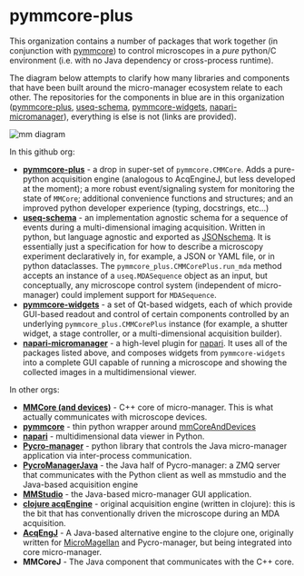 # pymmcore-plus

This organization contains a number of packages that work together (in conjunction with [pymmcore](https://github.com/micro-manager/pymmcore))
to control microscopes in a _pure_ python/C environment (i.e. with no Java dependency or cross-process runtime).

The diagram below attempts to clarify how many libraries and components that have been built around the micro-manager ecosystem relate to each other.  The repositories for the components in blue are in this organization ([pymmcore-plus](https://github.com/pymmcore-plus/pymmcore-plus), [useq-schema](https://github.com/pymmcore-plus/useq-schema), [pymmcore-widgets](https://github.com/pymmcore-plus/pymmcore-widgets), [napari-micromanager](https://github.com/pymmcore-plus/napari-micromanager)), everything is else is not (links are provided).

![mm diagram](https://user-images.githubusercontent.com/1609449/202298083-df92e927-3491-4af3-b21b-ee349568051b.png)


In this github org:
- **[pymmcore-plus](https://github.com/pymmcore-plus/pymmcore-plus)** - a drop in super-set of `pymmcore.CMMCore`. Adds a pure-python acquisition engine (analogous to AcqEngineJ, but less developed at the moment); a more robust event/signaling system for monitoring the state of `MMCore`; additional convenience functions and structures; and an improved python developer experience (typing, docstrings, etc...)
- **[useq-schema](https://github.com/pymmcore-plus/useq-schema)** - an implementation agnostic schema for a sequence of events during a multi-dimensional imaging acquisition.  Written in python, but language agnostic and exported as [JSONschema](https://json-schema.org/). It is essentially just a specification for how to describe a microscopy experiment declaratively in, for example, a JSON or YAML file, or in python dataclasses. The `pymmcore_plus.CMMCorePlus.run_mda` method accepts an instance of a `useq.MDASequence` object as an input, but conceptually, any microscope control system (independent of micro-manager) could implement support for `MDASequence`.
- **[pymmcore-widgets](https://github.com/pymmcore-plus/pymmcore-widgets)** -  a set of Qt-based widgets, each of which provide GUI-based readout and control of certain components controlled by an underlying `pymmcore_plus.CMMCorePlus` instance (for example, a shutter widget, a stage controller, or a multi-dimensional acquisition builder).
- **[napari-micromanager](https://github.com/pymmcore-plus/napari-micromanager)** - a high-level plugin for [napari](https://github.com/napari/napari). It uses all of the packages listed above, and composes widgets from `pymmcore-widgets` into a complete GUI capable of running a microscope and showing the collected images in a multidimensional viewer.

In other orgs:
- **[MMCore (and devices)](https://github.com/micro-manager/mmCoreAndDevices)** - C++ core of micro-manager.  This is what actually communicates with microscope devices.
- **[pymmcore](https://github.com/micro-manager/pymmcore)** - thin python wrapper around [mmCoreAndDevices](https://github.com/micro-manager/mmCoreAndDevices)
- **[napari](https://github.com/napari/napari)** - multidimensional data viewer in Python.
- **[Pycro-manager](https://github.com/micro-manager/pycro-manager)** - python library that controls the Java micro-manager application via inter-process communication.
- **[PycroManagerJava](https://github.com/micro-manager/pycro-manager)** - the Java half of Pycro-manager: a ZMQ server that communicates with the Python client as well as mmstudio and the Java-based acquisition engine
- **[MMStudio](https://github.com/micro-manager/micro-manager)** - the Java-based micro-manager GUI application.
- **[clojure acqEngine](https://github.com/micro-manager/micro-manager/tree/main/acqEngine/src/main/clj/org/micromanager)** - original acquisition engine (written in clojure): this is the bit that has conventionally driven the microscope during an MDA acquisition.
- **[AcqEngJ](https://github.com/micro-manager/AcqEngJ)** - A Java-based alternative engine to the clojure one, originally written for [MicroMagellan]([url](https://micro-manager.org/MicroMagellan)) and Pycro-manager, but being integrated into core micro-manager.
- **MMCoreJ** - The Java component that communicates with the C++ core.

